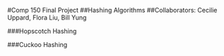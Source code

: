 #Comp 150 Final Project
##Hashing Algorithms
##Collaborators: Cecilie Uppard, Flora Liu, Bill Yung

###Hopscotch Hashing

###Cuckoo Hashing
